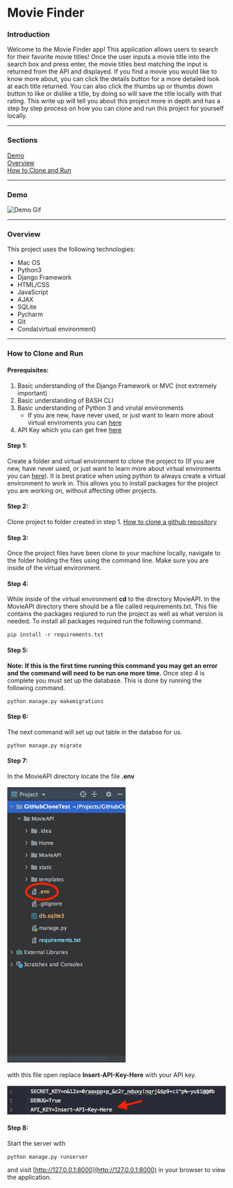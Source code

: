 # Movie Finder
### Introduction
Welcome to the Movie Finder app! This application allows users to search for their favorite movie titles! Once the user inputs a movie title into the search box and press enter, the movie titles best matching the input is returned from the API and displayed. If you find a movie you would like to know more about, you can click the details button for a more detailed look at each title returned. You can also click the thumbs up or thumbs down button to like or dislike a title, by doing so will save the title locally with that rating. This write up will tell you about this project more in depth and has a step by step process on how you can clone and run this project for yourself locally.
<hr>

### Sections
[Demo](#Demo)\
[Overview](#Overview)\
[How to Clone and Run](#How-to-Clone-and-Run)

<hr>

### Demo
![Demo Gif](https://github.com/hackwithcameron/MovieAPI/blob/master/static/README-Images/Demo.gif)

<hr>

### Overview
This project uses the following technologies:
- Mac OS
- Python3
- Django Framework
- HTML/CSS
- JavaScript
- AJAX
- SQLite
- Pycharm
- Git
- Conda(virtual environment)

<hr>

### How to Clone and Run

#### Prerequisites:
1. Basic understanding of the Django Framework or MVC (not extremely important)
2. Basic understanding of BASH CLI
3. Basic understanding of Python 3 and virutal environments
    - If you are new, have never used, or just want to learn more about virtual enviroments you can [here](https://realpython.com/effective-python-environment/)
4. API Key which you can get free [here](https://rapidapi.com/hmerritt/api/imdb-internet-movie-database-unofficial/)

#### Step 1:
Create a folder and virtual environment to clone the project to (If you are new, have never used, or just want to learn more about virtual enviroments you can [here](https://realpython.com/effective-python-environment/)). It is best pratice when using python to always create a virtual environment to work in. This allows you to install packages for the project you are working on, without affecting other projects.

#### Step 2:
Clone project to folder created in step 1. [How to clone a github repository](https://docs.github.com/en/free-pro-team@latest/github/creating-cloning-and-archiving-repositories/cloning-a-repository)

#### Step 3:
Once the project files have been clone to your machine locally, navigate to the folder holding the files using the command line. Make sure you are inside of the virtual environment. 

#### Step 4:
While inside of the virtual environment **cd** to the directory MovieAPI. In the MovieAPI directory there should be a file called requirements.txt. This file contains the packages reqiured to run the project as well as what version is needed. To install all packages required run the following command.
```
pip install -r requirements.txt
```

#### Step 5:
**Note: If this is the first time running this command you may get an error and the command will need to be run one more time.**
Once step 4 is complete you must set up the database. This is done by running the following command.
```
python manage.py makemigrations
```


#### Step 6:
The next command will set up out table in the databse for us.
```
python manage.py migrate
```

#### Step 7:
In the MovieAPI directory locate the file **.env**<br>
<br>
![locate .env file](https://github.com/hackwithcameron/MovieAPI/blob/master/static/README-Images/projectLayoutEnv.png)
<br>
<br>
with this file open replace **Insert-API-Key-Here** with your API key.<br>
<br>
![.env](https://github.com/hackwithcameron/MovieAPI/blob/master/static/README-Images/APIKeyReplace.png)

#### Step 8:
Start the server with
```
python manage.py runserver
```
and visit [http://127.0.0.1:8000](http://127.0.0.1:8000) in your browser to view the application.
